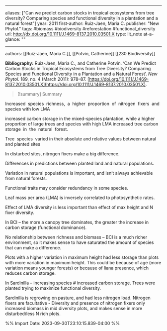   
---
aliases: ["Can we predict carbon stocks in tropical ecosystems from tree diversity? Comparing species and functional diversity in a plantation and a natural forest"] 
year: 2011 
first-author: Ruiz-Jaen, Maria C.
publisher: "New Phytol." 
tags:   #biomass      #biodiversity      #reforestation      #functional_diversity   
url: http://dx.doi.org/10.1111/J.1469-8137.2010.03501.X 
type: lit_note
at-a-glance: ""

--- 
authors: [[Ruiz-Jaen, Maria C.]], [[Potvin, Catherine]]
 [[230 Biodiversity]]  

**Bibliography:** Ruiz-Jaen, Maria C., and Catherine Potvin. ‘Can We Predict Carbon Stocks in Tropical Ecosystems from Tree Diversity? Comparing Species and Functional Diversity in a Plantation and a Natural Forest’. _New Phytol._ 189, no. 4 (March 2011): 978–87. [https://doi.org/10.1111/J.1469-8137.2010.03501.X](https://doi.org/10.1111/J.1469-8137.2010.03501.X). 

>[!summary] Summary
> 

Increased  species  richness,  a  higher  proportion  of  nitrogen  fixers  and  species with low LMA  

increased carbon storage in the mixed-species plantation, while a higher proportion of large trees and species with high LMA increased tree carbon storage  in  the  natural  forest. 

Tree  species  varied in their absolute and relative values between natural and planted sites 

In disturbed sites, nitrogen fixers make a big difference. 

Differences in predictions between planted land and natural populations. 

Variation in natural populations is important, and isn’t always achievable from natural forests. 

Functional traits may consider redundancy in some species. 

Leaf mass per area (LMA) is inversely correlated to photosynthetic rates. 

Effect of LMA diversity is less important than effect of max height and N fixer diversity. 

In BCI – the more a canopy tree dominates, the greater the increase in carbon storage (functional dominance). 

No relationship between richness and biomass – BCI is a much richer environment, so it makes sense to have saturated the amount of species that can make a difference. 

Plots with a higher variation in maximum height had less storage than plots with more variation in maximum height. This could be because of age (more variation means younger forests) or because of liana presence, which reduces carbon storage. 

In Sardinilla – increasing species # increased carbon storage. Trees were planted trying to maximize functional diversity. 

Sardinilla is regrowing on pasture, and had less nitrogen load. Nitrogen fixers are facultative - Diversity and presence of nitrogen fixers only increased biomass in mid diversity plots, and makes sense in more disturbed/less N rich plots.




%% Import Date: 2023-09-30T23:10:15.839-04:00 %%
